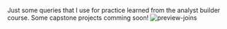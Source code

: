 Just some queries that I use for practice learned from the analyst builder course. Some capstone projects comming soon!
![preview-joins](https://github.com/tayrondd/SQL-Projects/assets/77041022/7629f0b9-f291-4a85-bb74-dc96f50b4318)
